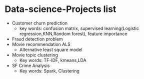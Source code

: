 # Data-science-Projects list
 - Customer churn prediction 
    - key words: confusion matrix, supervised learning(Logistic regression,KNN,Random forest), feature importance
 - Fraud detection problem
 - Movie recommendation ALS
    - Alternative least square model
 - Movie topic clustering
    - Key words: TF-IDF, kmeans,LDA
 - SF Crime Analysis
    - Key words: Spark, Clustering
